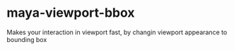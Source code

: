# maya-viewport-bbox
Makes your interaction in viewport fast, by changin viewport appearance to bounding box
